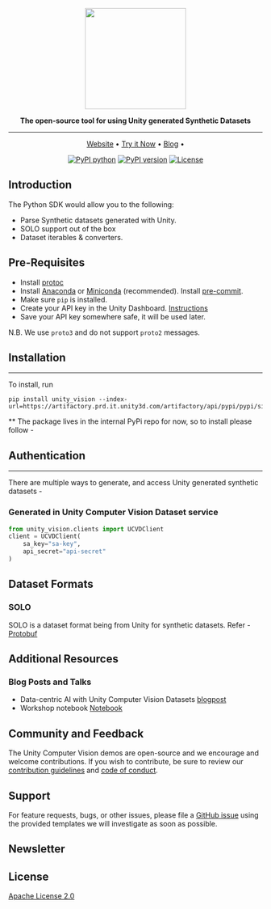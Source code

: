 <div align="center">
<p align="center">

<!-- prettier-ignore -->
<img src="https://blog-api.unity.com/sites/default/files/styles/focal_crop_ratio_3_1/public/2021-12/image2_3.png?imwidth=1260&h=198f7df9&itok=GYbfmeWx" height="200px">

**The open-source tool for using Unity generated Synthetic Datasets**

---

<!-- prettier-ignore -->
<a href="https://unity.com/products/computer-vision">Website</a> •
<a href="https://colab.research.google.com/github/Unity-Technologies/Unity-Vision-Hub/blob/main/demos/dog_detection/Notebook/Dog_Detection_Indoors_with_Unity_Datasets.ipynb">Try it Now</a> •
<a href="https://blog.unity.com/technology/data-centric-ai-with-unity-computer-vision-datasets">Blog</a> •

[![PyPI python](https://img.shields.io/pypi/pyversions/unity-vision)](https://pypi.org/project/unity-vision)
[![PyPI version](https://badge.fury.io/py/unity-vision.svg)](https://pypi.org/project/unity-vision)
[![License](https://img.shields.io/badge/License-Apache%202.0-blue.svg)](LICENSE)

</p>
</div>

## Introduction

The Python SDK would allow you to the following:

- Parse Synthetic datasets generated with Unity.
- SOLO support out of the box
- Dataset iterables & converters.

## Pre-Requisites
- Install [protoc](http://google.github.io/proto-lens/installing-protoc.html)
- Install [Anaconda](https://docs.anaconda.com/anaconda/install/) or [Miniconda](https://docs.conda.io/en/latest/miniconda.html) (recommended). Install [pre-commit](https://pre-commit.com/).
- Make sure `pip` is installed.
- Create your API key in the Unity Dashboard. [Instructions]()
- Save your API key somewhere safe, it will be used later.

N.B. We use `proto3` and do not support `proto2` messages.


## Installation

---
To install, run
```shell
pip install unity_vision --index-url=https://artifactory.prd.it.unity3d.com/artifactory/api/pypi/pypi/simple
```

** The package lives in the internal PyPi repo for now, so to install please follow -

## Authentication

---

There are multiple ways to generate, and access Unity generated synthetic datasets -

### Generated in Unity Computer Vision Dataset service

```python
from unity_vision.clients import UCVDClient
client = UCVDClient(
    sa_key="sa-key",
    api_secret="api-secret"
)
```

<!--

### Generated locally with Unity Perception package

```python
from unity_vision.clients import LocalClient
client = LocalClient(
    data_path="dataset-path"
)
``` -->

<!-- [//]: # (TODO: Should this be in documentation ?)
### Consume datasets working with Unity -->



## Dataset Formats

### SOLO

SOLO is a dataset format being from Unity for synthetic datasets.
Refer - [Protobuf](unity-vision/protos/solo.proto)

## Additional Resources

### Blog Posts and Talks

- Data-centric AI with Unity Computer Vision Datasets [blogpost](https://blog.unity.com/technology/data-centric-ai-with-unity-computer-vision-datasets)
- Workshop notebook [Notebook](https://colab.research.google.com/drive/1yoR-47aGi9L0_3f0ULq9Udk0cC64V-0-?usp=sharing)


## Community and Feedback

The Unity Computer Vision demos are open-source and we encourage and welcome contributions.
If you wish to contribute, be sure to review our [contribution guidelines](CONTRIBUTING.md)
and [code of conduct](CODE_OF_CONDUCT.md).

## Support

For feature requests, bugs, or other issues, please file a
[GitHub issue](https://github.com/Unity-Technologies/Unity-Vision-Hub/issues)
using the provided templates we will investigate as soon as possible.

## Newsletter

## License
[Apache License 2.0](LICENSE)
